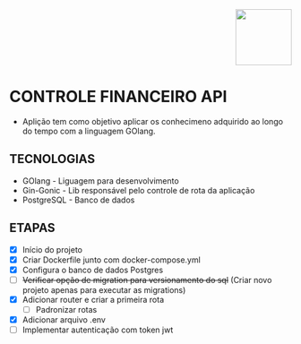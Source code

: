 <div align="right">
<img height="100" src="https://cdn.jsdelivr.net/gh/devicons/devicon/icons/go/go-original-wordmark.svg" />
</div>

# CONTROLE FINANCEIRO API

* Aplição tem como objetivo aplicar os conhecimeno adquirido ao longo do tempo com a linguagem GOlang.

## TECNOLOGIAS
* GOlang - Liguagem para desenvolvimento
* Gin-Gonic - Lib responsável pelo controle de rota da aplicação
* PostgreSQL - Banco de dados

## ETAPAS

- [x] Início do projeto
- [x] Criar Dockerfile junto com docker-compose.yml
- [x] Configura o banco de dados Postgres
- [ ] ~~Verificar opção de migration para versionamento do sql~~ (Criar novo projeto apenas para executar as migrations)
- [x] Adicionar router e criar a primeira rota
    - [ ] Padronizar rotas
- [x] Adicionar arquivo .env 
- [ ] Implementar autenticação com token jwt
